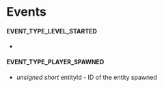 # Events
#### EVENT_TYPE_LEVEL_STARTED
-

#### EVENT_TYPE_PLAYER_SPAWNED
- *unsigned short* entityId - ID of the entity spawned